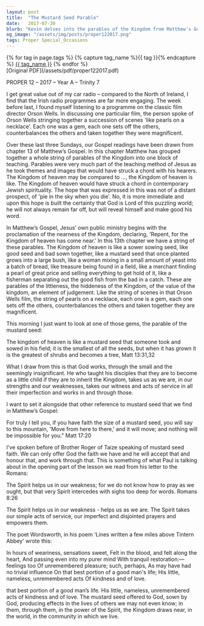 ```yaml
---
layout: post
title:  "The Mustard Seed Parable"
date:   2017-07-30
blurb: "Kevin delves into the parables of the Kingdom from Matthew's Gospel, focusing on the mustard seed's symbolism. He explains how God values the small and seemingly insignificant, teaching that faith, even as tiny as a mustard seed, can lead to great things. The sermon emphasizes the importance of simple acts of kindness and service, empowered by the Spirit, to bring the Kingdom of God closer to our world."
og_image: "/assets/img/posts/proper122017.png"
tags: Proper Special_Occasions
---    
```

<div class="tag-pills">
  {% for tag in page.tags %}
    {% capture tag_name %}{{ tag }}{% endcapture %}
    <a href="{{ site.baseurl }}/tag/{{ tag_name }}" class="tag-pill">{{ tag_name }}</a>
  {% endfor %}
</div>
[Original PDF](/assets/pdf/proper122017.pdf)

PROPER 12 – 2017 – Year A – Trinity 7

I get great value out of my car radio – compared to the North of Ireland, I find that the Irish radio programmes are far more engaging. The week before last, I found myself listening to a programme on the classic film director Orson Wells. In discussing one particular film, the person spoke of Orson Wells stringing together a succession of scenes 'like pearls on a necklace'. Each one was a gem, each one sets off the others, counterbalances the others and taken together they were magnificent.

Over these last three Sundays, our Gospel readings have been drawn from chapter 13 of Matthew’s Gospel. In this chapter Matthew has grouped together a whole string of parables of the Kingdom into one block of teaching. Parables were very much part of the teaching method of Jesus as he took themes and images that would have struck a chord with his hearers. The Kingdom of heaven may be compared to ..., the Kingdom of heaven is like. The Kingdom of heaven would have struck a chord in contemporary Jewish spirituality. The hope that was expressed in this was not of a distant prospect, of 'pie in the sky when you die'. No, it is more immediate and upon this hope is built the certainty that God is Lord of this puzzling world; he will not always remain far off, but will reveal himself and make good his word.

In Matthew’s Gospel, Jesus’ own public ministry begins with the proclamation of the nearness of the Kingdom, declaring, 'Repent, for the Kingdom of heaven has come near.' In this 13th chapter we have a string of these parables. The Kingdom of heaven is like a sower sowing seed, like good seed and bad sown together, like a mustard seed that once planted grows into a large bush, like a woman mixing in a small amount of yeast into a batch of bread, like treasure being found in a field, like a merchant finding a pearl of great price and selling everything to get hold of it, like a fisherman separating out the good fish from the bad in a catch. These are parables of the littleness, the hiddeness of the Kingdom, of the value of the kingdom, an element of judgement. Like the string of scenes in that Orson Wells film, the string of pearls on a necklace, each one is a gem, each one sets off the others, counterbalances the others and taken together they are magnificent.

This morning I just want to look at one of those gems, the parable of the mustard seed:

The kingdom of heaven is like a mustard seed that someone took and sowed in his field; it is the smallest of all the seeds, but when it has grown it is the greatest of shrubs and becomes a tree, Matt 13:31,32

What I draw from this is that God works, through the small and the seemingly insignificant. He who taught his disciples that they are to become as a little child if they are to inherit the Kingdom, takes us as we are, in our strengths and our weaknesses, takes our witness and acts of service in all their imperfection and works in and through those.

I want to set it alongside that other reference to mustard seed that we find in Matthew’s Gospel:

For truly I tell you, if you have faith the size of a mustard seed, you will say to this mountain, 'Move from here to there,' and it will move; and nothing will be impossible for you." Matt 17:20

I’ve spoken before of Brother Roger of Taize speaking of mustard seed faith. We can only offer God the faith we have and he will accept that and honour that, and work through that. This is something of what Paul is talking about in the opening part of the lesson we read from his letter to the Romans:

The Spirit helps us in our weakness; for we do not know how to pray as we ought, but that very Spirit intercedes with sighs too deep for words. Romans 8:26

The Spirit helps us in our weakness - helps us as we are. The Spirit takes our simple acts of service, our imperfect and disjointed prayers and empowers them.

The poet Wordsworth, in his poem 'Lines written a few miles above Tintern Abbey' wrote this:

In hours of weariness, sensations sweet,
Felt in the blood, and felt along the heart,
And passing even into my purer mind
With tranquil restoration:—feelings too
Of unremembered pleasure; such, perhaps,
As may have had no trivial influence
On that best portion of a good man's life;
His little, nameless, unremembered acts
Of kindness and of love.

that best portion of a good man’s life. His little, nameless, unremembered acts of kindness and of love. The mustard seed offered to God, sown by God, producing effects in the lives of others we may not even know; in them, through them, in the power of the Spirit, the Kingdom draws near, in the world, in the community in which we live.
